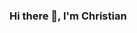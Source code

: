 ### Hi there 👋, I'm Christian

<!--
**Zycheee/zycheee** is a ✨ _special_ ✨ repository because its `README.md` (this file) appears on your GitHub profile.

🧑‍🎓 Currently Studying Computer Science
-->
